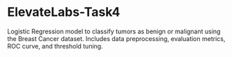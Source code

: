 # ElevateLabs-Task4
Logistic Regression model to classify tumors as benign or malignant using the Breast Cancer dataset. Includes data preprocessing, evaluation metrics, ROC curve, and threshold tuning.
